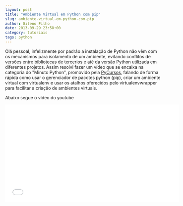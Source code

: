 ```yaml
---
layout: post
title: "Ambiente Virtual em Python com pip"
slug: ambiente-virtual-em-python-com-pip
author: Gileno Filho
date: 2013-09-29 23:58:00
category: tutoriais
tags: python
---
```


Olá pessoal, infelizmente por padrão a instalação de Python não vêm com os mecanismos para isolamento de um ambiente, evitando conflitos de versões entre bibliotecas de tercerios e até da versão Python utilizada em diferentes projetos. Assim resolvi fazer um vídeo que se encaixa na categoria do "Minuto Python", promovido pela [PyCursos](http://pycursos.com), falando de forma rápida como usar o gerenciador de pacotes python (pip), criar um ambiente virtual com virtualenv e usar os atalhos oferecidos pelo virtualenvwrapper para facilitar a criação de ambientes virtuais.

Abaixo segue o vídeo do youtube

<div class="flash-video"><div><iframe width="560" height="315" src="//www.youtube.com/embed/LhVVVUfYmqQ" frameborder="0" allowfullscreen></iframe></div></div>
